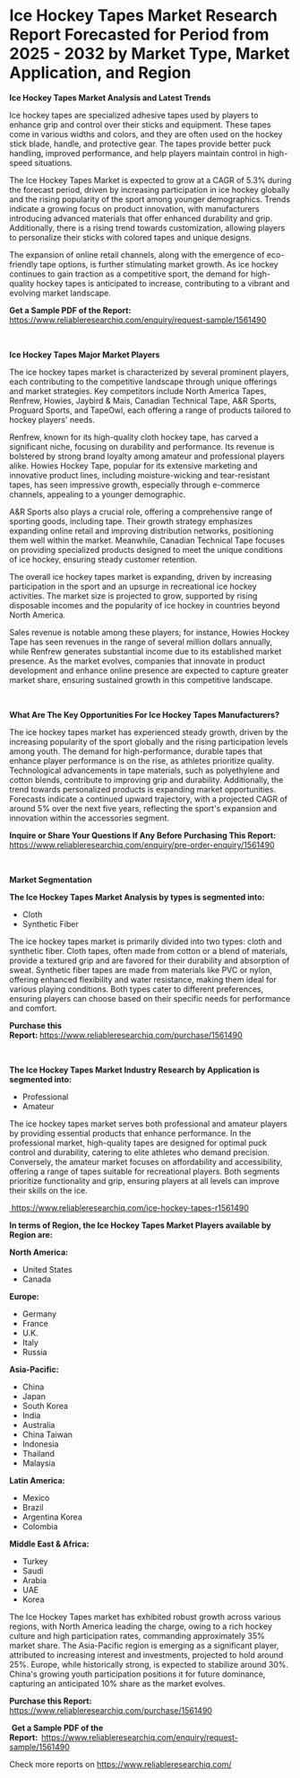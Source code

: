 <p><h1>Ice Hockey Tapes Market Research Report Forecasted for Period from 2025 -  2032 by Market Type, Market Application, and Region</h1></p><p><strong>Ice Hockey Tapes Market Analysis and Latest Trends</strong></p>
<p><p>Ice hockey tapes are specialized adhesive tapes used by players to enhance grip and control over their sticks and equipment. These tapes come in various widths and colors, and they are often used on the hockey stick blade, handle, and protective gear. The tapes provide better puck handling, improved performance, and help players maintain control in high-speed situations.</p><p>The Ice Hockey Tapes Market is expected to grow at a CAGR of 5.3% during the forecast period, driven by increasing participation in ice hockey globally and the rising popularity of the sport among younger demographics. Trends indicate a growing focus on product innovation, with manufacturers introducing advanced materials that offer enhanced durability and grip. Additionally, there is a rising trend towards customization, allowing players to personalize their sticks with colored tapes and unique designs.</p><p>The expansion of online retail channels, along with the emergence of eco-friendly tape options, is further stimulating market growth. As ice hockey continues to gain traction as a competitive sport, the demand for high-quality hockey tapes is anticipated to increase, contributing to a vibrant and evolving market landscape.</p></p>
<p><strong>Get a Sample PDF of the Report:&nbsp;</strong> <a href="https://www.reliableresearchiq.com/enquiry/request-sample/1561490?utm_campaign=1140&utm_medium=2&utm_source=Github&utm_content=ia&utm_term=01022025&utm_id=ice-hockey-tapes">https://www.reliableresearchiq.com/enquiry/request-sample/1561490</a></p>
<p>&nbsp;</p>
<p><strong>Ice Hockey Tapes Major Market Players</strong></p>
<p><p>The ice hockey tapes market is characterized by several prominent players, each contributing to the competitive landscape through unique offerings and market strategies. Key competitors include North America Tapes, Renfrew, Howies, Jaybird & Mais, Canadian Technical Tape, A&R Sports, Proguard Sports, and TapeOwl, each offering a range of products tailored to hockey players' needs.</p><p>Renfrew, known for its high-quality cloth hockey tape, has carved a significant niche, focusing on durability and performance. Its revenue is bolstered by strong brand loyalty among amateur and professional players alike. Howies Hockey Tape, popular for its extensive marketing and innovative product lines, including moisture-wicking and tear-resistant tapes, has seen impressive growth, especially through e-commerce channels, appealing to a younger demographic.</p><p>A&R Sports also plays a crucial role, offering a comprehensive range of sporting goods, including tape. Their growth strategy emphasizes expanding online retail and improving distribution networks, positioning them well within the market. Meanwhile, Canadian Technical Tape focuses on providing specialized products designed to meet the unique conditions of ice hockey, ensuring steady customer retention.</p><p>The overall ice hockey tapes market is expanding, driven by increasing participation in the sport and an upsurge in recreational ice hockey activities. The market size is projected to grow, supported by rising disposable incomes and the popularity of ice hockey in countries beyond North America.</p><p>Sales revenue is notable among these players; for instance, Howies Hockey Tape has seen revenues in the range of several million dollars annually, while Renfrew generates substantial income due to its established market presence. As the market evolves, companies that innovate in product development and enhance online presence are expected to capture greater market share, ensuring sustained growth in this competitive landscape.</p></p>
<p>&nbsp;</p>
<p><strong>What Are The Key Opportunities For Ice Hockey Tapes Manufacturers?</strong></p>
<p><p>The ice hockey tapes market has experienced steady growth, driven by the increasing popularity of the sport globally and the rising participation levels among youth. The demand for high-performance, durable tapes that enhance player performance is on the rise, as athletes prioritize quality. Technological advancements in tape materials, such as polyethylene and cotton blends, contribute to improving grip and durability. Additionally, the trend towards personalized products is expanding market opportunities. Forecasts indicate a continued upward trajectory, with a projected CAGR of around 5% over the next five years, reflecting the sport's expansion and innovation within the accessories segment.</p></p>
<p><strong>Inquire or Share Your Questions If Any Before Purchasing This Report:</strong> <a href="https://www.reliableresearchiq.com/enquiry/pre-order-enquiry/1561490?utm_campaign=1140&utm_medium=2&utm_source=Github&utm_content=ia&utm_term=01022025&utm_id=ice-hockey-tapes">https://www.reliableresearchiq.com/enquiry/pre-order-enquiry/1561490</a></p>
<p>&nbsp;</p>
<p><strong>Market Segmentation</strong></p>
<p><strong>The Ice Hockey Tapes Market Analysis by types is segmented into:</strong></p>
<p><ul><li>Cloth</li><li>Synthetic Fiber</li></ul></p>
<p><p>The ice hockey tapes market is primarily divided into two types: cloth and synthetic fiber. Cloth tapes, often made from cotton or a blend of materials, provide a textured grip and are favored for their durability and absorption of sweat. Synthetic fiber tapes are made from materials like PVC or nylon, offering enhanced flexibility and water resistance, making them ideal for various playing conditions. Both types cater to different preferences, ensuring players can choose based on their specific needs for performance and comfort.</p></p>
<p><strong>Purchase this Report:&nbsp;</strong><a href="https://www.reliableresearchiq.com/purchase/1561490?utm_campaign=1140&utm_medium=2&utm_source=Github&utm_content=ia&utm_term=01022025&utm_id=ice-hockey-tapes">https://www.reliableresearchiq.com/purchase/1561490</a></p>
<p>&nbsp;</p>
<p><strong>The Ice Hockey Tapes Market Industry Research by Application is segmented into:</strong></p>
<p><ul><li>Professional</li><li>Amateur</li></ul></p>
<p><p>The ice hockey tapes market serves both professional and amateur players by providing essential products that enhance performance. In the professional market, high-quality tapes are designed for optimal puck control and durability, catering to elite athletes who demand precision. Conversely, the amateur market focuses on affordability and accessibility, offering a range of tapes suitable for recreational players. Both segments prioritize functionality and grip, ensuring players at all levels can improve their skills on the ice.</p></p>
<p><a href="https://www.reliableresearchiq.com/ice-hockey-tapes-r1561490?utm_campaign=1140&utm_medium=2&utm_source=Github&utm_content=ia&utm_term=01022025&utm_id=ice-hockey-tapes">&nbsp;https://www.reliableresearchiq.com/ice-hockey-tapes-r1561490</a></p>
<p><strong>In terms of Region, the Ice Hockey Tapes Market Players available by Region are:</strong></p>
<p>
    <p> <strong> North America: </strong>
        <ul>
            <li>United States</li>
            <li>Canada</li>
        </ul>
        </p> 
    <p> <strong> Europe: </strong>
        <ul>
            <li>Germany</li>
            <li>France</li>
            <li>U.K.</li>
            <li>Italy</li>
            <li>Russia</li>
        </ul>
        </p> 
    <p> <strong> Asia-Pacific: </strong>
        <ul>
            <li>China</li>
            <li>Japan</li>
            <li>South Korea</li>
            <li>India</li>
            <li>Australia</li>
            <li>China Taiwan</li>
            <li>Indonesia</li>
            <li>Thailand</li>
            <li>Malaysia</li>
        </ul>
        </p> 
    <p> <strong> Latin America: </strong>
        <ul>
            <li>Mexico</li>
            <li>Brazil</li>
            <li>Argentina Korea</li>
            <li>Colombia</li>
        </ul>
        </p> 
    <p> <strong> Middle East & Africa: </strong>
        <ul>
            <li>Turkey</li>
            <li>Saudi</li>
            <li>Arabia</li>
            <li>UAE</li>
            <li>Korea</li>
        </ul>
    </p>
    </p>
<p><p>The Ice Hockey Tapes market has exhibited robust growth across various regions, with North America leading the charge, owing to a rich hockey culture and high participation rates, commanding approximately 35% market share. The Asia-Pacific region is emerging as a significant player, attributed to increasing interest and investments, projected to hold around 25%. Europe, while historically strong, is expected to stabilize around 30%. China's growing youth participation positions it for future dominance, capturing an anticipated 10% share as the market evolves.</p></p>
<p><strong>Purchase this Report: </strong><a href="https://www.reliableresearchiq.com/purchase/1561490?utm_campaign=1140&utm_medium=2&utm_source=Github&utm_content=ia&utm_term=01022025&utm_id=ice-hockey-tapes">https://www.reliableresearchiq.com/purchase/1561490</a></p>
<p>&nbsp;<strong>Get a Sample PDF of the Report:&nbsp;&nbsp;</strong><a href="https://www.reliableresearchiq.com/enquiry/request-sample/1561490?utm_campaign=1140&utm_medium=2&utm_source=Github&utm_content=ia&utm_term=01022025&utm_id=ice-hockey-tapes">https://www.reliableresearchiq.com/enquiry/request-sample/1561490</a></p>
<p><strong></strong></p>
<p>Check more reports on <a href="https://www.reliableresearchiq.com/?utm_campaign=1140&utm_medium=2&utm_source=Github&utm_content=ia&utm_term=01022025&utm_id=ice-hockey-tapes">https://www.reliableresearchiq.com/</a></p>